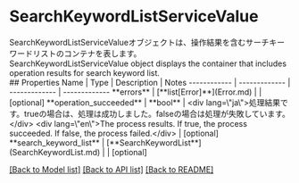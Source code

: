 # SearchKeywordListServiceValue

<div lang=\"ja\">SearchKeywordListServiceValueオブジェクトは、操作結果を含むサーチキーワードリストのコンテナを表します。</div> <div lang=\"en\">SearchKeywordListServiceValue object displays the container that includes operation results for search keyword list.</div> 
## Properties
Name | Type | Description | Notes
------------ | ------------- | ------------- | -------------
**errors** | [**list[Error]**](Error.md) |  | [optional] 
**operation_succeeded** | **bool** | &lt;div lang&#x3D;\&quot;ja\&quot;&gt;処理結果です。trueの場合は、処理は成功しました。falseの場合は処理が失敗しています。&lt;/div&gt; &lt;div lang&#x3D;\&quot;en\&quot;&gt;The process results. If true, the process succeeded. If false, the process failed.&lt;/div&gt;  | [optional] 
**search_keyword_list** | [**SearchKeywordList**](SearchKeywordList.md) |  | [optional] 

[[Back to Model list]](../README.md#documentation-for-models) [[Back to API list]](../README.md#documentation-for-api-endpoints) [[Back to README]](../README.md)


